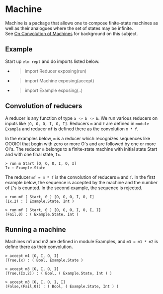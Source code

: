 
Machine
=======

Machine is a package that allows one to compose finite-state
machines as well as their analogues where the set of states
may be infinite.  
See <a href="http://www.knode.io/#@public/661">On Convolution of Machines</a>
for background on this subject.

Example
-------

Start up `elm repl` and do imports
listed below.

* > import Reducer exposing(run)
* > import Machine exposing(accept)
* > import Example exposing(..)

Convolution of reducers
-----------------------

A reducer is any function of type
`a -> b -> b`. We run various reducers
on inputs like `[O, O, O, I, O, I]`.
Reducers `m` and `f` are defined in
`module Example` and reducer `mf` is
defined there as the convolution `m * f`.

In the examples below, `m` is a reducer
which recognizes sequences like
OOOIOI that begin with zero or more
O's and are followed by one or more
OI's.  The reducer `m` belongs
to a finite-state machine with initial
state Start and with one final state,
`Ix`.

```
> run m Start [O, O, O, I, O, I]
Ix : Example.State
```

The reducer `mf = m * f` is the convolution
of reducers `m` and `f`.  In the first
example below, the sequence is accepted
by the machine and the number of `I`'s
is counted.  In the second example, the
sequence is rejected.

```
> run mf ( Start, 0 ) [O, O, O, I, O, I]
(Ix,2) : ( Example.State, Int )

> run mf ( Start, 0 ) [O, O, O, I, O, I, I]
(Fail,0) : ( Example.State, Int )
```

Running a machine
-----------------

Machines m1 and m2 are defined in module Examples,
and `m3 = m1 * m2` is define there as their convolution.

```
> accept m1 [O, I, O, I]
(True,Ix) : ( Bool, Example.State )

> accept m3 [O, I, O, I]
(True,(Ix,2)) : ( Bool, ( Example.State, Int ) )

> accept m3 [O, I, O, I, I]
(False,(Fail,0)) : ( Bool, ( Example.State, Int ) )
```
